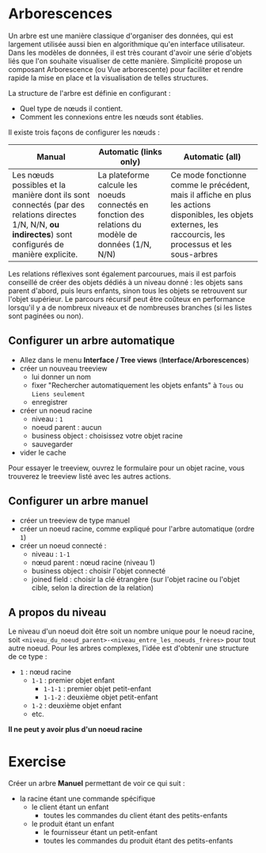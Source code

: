 Arborescences
====================

Un arbre est une manière classique d'organiser des données, qui est largement utilisée aussi bien en algorithmique qu'en interface utilisateur. Dans les modèles de données, il est très courant d'avoir une série d'objets liés que l'on souhaite visualiser de cette manière. Simplicité propose un composant Arborescence (ou Vue arborescente) pour faciliter et rendre rapide la mise en place et la visualisation de telles structures.

La structure de l'arbre est définie en configurant :  
- Quel type de nœuds il contient.
- Comment les connexions entre les nœuds sont établies.

Il existe trois façons de configurer les nœuds :  

| **Manual** | **Automatic (links only)** | **Automatic (all)** |  
|---|---|---|
| Les nœuds possibles et la manière dont ils sont connectés (par des relations directes 1/N, N/N, **ou indirectes**) sont configurés de manière explicite. | La plateforme calcule les noeuds connectés en fonction des relations du modèle de données (1/N, N/N) | Ce mode fonctionne comme le précédent, mais il affiche en plus les actions disponibles, les objets externes, les raccourcis, les processus et les sous-arbres |

<div class="warning">Les relations réflexives sont également parcourues, mais il est parfois conseillé de créer des objets dédiés à un niveau donné : les objets sans parent d'abord, puis leurs enfants, sinon tous les objets se retrouvent sur l'objet supérieur. Le parcours récursif peut être coûteux en performance lorsqu'il y a de nombreux niveaux et de nombreuses branches (si les listes sont paginées ou non).</div>

Configurer un arbre automatique 
---------------------------

- Allez dans le menu **Interface / Tree views** (**Interface/Arborescences**)
- créer un nouveau treeview
    - lui donner un nom
    - fixer "Rechercher automatiquement les objets enfants" à `Tous` ou `Liens seulement`
    - enregistrer
- créer un noeud racine
    - niveau : `1`
    - noeud parent : aucun
    - business object : choisissez votre objet racine
    - sauvegarder
- vider le cache

Pour essayer le treeview, ouvrez le formulaire pour un objet racine, vous trouverez le treeview listé avec les autres actions.

Configurer un arbre manuel
---------------------------

- créer un treeview de type manuel
- créer un noeud racine, comme expliqué pour l'arbre automatique (ordre `1`)
- créer un noeud connecté :
    - niveau : `1-1`
    - nœud parent : nœud racine (niveau 1)
    - business object : choisir l'objet connecté
    - joined field : choisir la clé étrangère (sur l'objet racine ou l'objet cible, selon la direction de la relation)

A propos du niveau
---------------------------

Le niveau d'un noeud doit être soit un nombre unique pour le noeud racine, soit `<niveau_du_noeud_parent>-<niveau_entre_les_noeuds_frères>` pour tout autre noeud. Pour les arbres complexes, l'idée est d'obtenir une structure de ce type : 

- `1` : nœud racine
    - `1-1` : premier objet enfant
        - `1-1-1` : premier objet petit-enfant
        - `1-1-2` : deuxième objet petit-enfant
    - `1-2` : deuxième objet enfant
    - etc.

**Il ne peut y avoir plus d'un noeud racine**

Exercise
====================

Créer un arbre **Manuel** permettant de voir ce qui suit :

- la racine étant une commande spécifique
    - le client étant un enfant
        - toutes les commandes du client étant des petits-enfants
    - le produit étant un enfant
        - le fournisseur étant un petit-enfant
        - toutes les commandes du produit étant des petits-enfants

